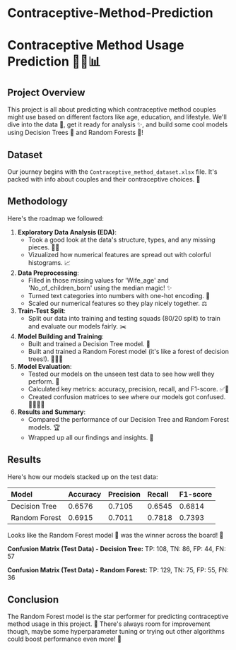 # Contraceptive-Method-Prediction

# Contraceptive Method Usage Prediction 🤰👶📊

## Project Overview

This project is all about predicting which contraceptive method couples might use based on different factors like age, education, and lifestyle. We'll dive into the data 🧐, get it ready for analysis ✨, and build some cool models using Decision Trees 🌳 and Random Forests 🌲!

## Dataset

Our journey begins with the `Contraceptive_method_dataset.xlsx` file. It's packed with info about couples and their contraceptive choices. 💑

## Methodology

Here's the roadmap we followed:

1.  **Exploratory Data Analysis (EDA)**:
    *   Took a good look at the data's structure, types, and any missing pieces. 🕵️‍♀️
    *   Vizualized how numerical features are spread out with colorful histograms. 📈
2.  **Data Preprocessing**:
    *   Filled in those missing values for 'Wife\_age' and 'No\_of\_children\_born' using the median magic! ✨
    *   Turned text categories into numbers with one-hot encoding. 🔢
    *   Scaled our numerical features so they play nicely together. ⚖️
3.  **Train-Test Split**:
    *   Split our data into training and testing squads (80/20 split) to train and evaluate our models fairly. ✂️
4.  **Model Building and Training**:
    *   Built and trained a Decision Tree model. 🌳
    *   Built and trained a Random Forest model (it's like a forest of decision trees!). 🌲🌲🌲
5.  **Model Evaluation**:
    *   Tested our models on the unseen test data to see how well they perform. 🤔
    *   Calculated key metrics: accuracy, precision, recall, and F1-score. ✅🎯
    *   Created confusion matrices to see where our models got confused. 🤷‍♀️🤷‍♂️
6.  **Results and Summary**:
    *   Compared the performance of our Decision Tree and Random Forest models. 🏆
    *   Wrapped up all our findings and insights. 🎁

## Results

Here's how our models stacked up on the test data:

| Model          | Accuracy | Precision | Recall | F1-score |
| :------------- | :------- | :-------- | :----- | :------- |
| Decision Tree  | 0.6576   | 0.7105    | 0.6545 | 0.6814   |
| Random Forest  | 0.6915   | 0.7011    | 0.7818 | 0.7393   |

Looks like the Random Forest model 🌲 was the winner across the board! 🎉

**Confusion Matrix (Test Data) - Decision Tree:**
TP: 108, TN: 86, FP: 44, FN: 57

**Confusion Matrix (Test Data) - Random Forest:**
TP: 129, TN: 75, FP: 55, FN: 36

## Conclusion

The Random Forest model is the star performer for predicting contraceptive method usage in this project. 🌟 There's always room for improvement though, maybe some hyperparameter tuning or trying out other algorithms could boost performance even more! 💪

